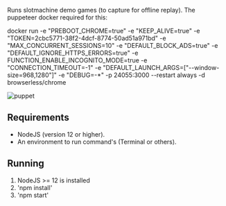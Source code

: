 Runs slotmachine demo games (to capture for offline replay). The puppeteer docker required for this:

docker run -e "PREBOOT_CHROME=true" -e "KEEP_ALIVE=true" -e "TOKEN=2cbc5771-38f2-4dcf-8774-50ad51a971bd" -e "MAX_CONCURRENT_SESSIONS=10" -e "DEFAULT_BLOCK_ADS=true"  -e "DEFAULT_IGNORE_HTTPS_ERRORS=true" -e FUNCTION_ENABLE_INCOGNITO_MODE=true  -e "CONNECTION_TIMEOUT=-1" -e "DEFAULT_LAUNCH_ARGS=[\"--window-size=968,1280\"]" -e "DEBUG=-*" -p 24055:3000 --restart always -d browserless/chrome

![puppet](https://i.ibb.co/2P7GVxv/dockered-puppeteer.png)

## Requirements
- NodeJS (version 12 or higher).
- An environment to run command's (Terminal or others).

## Running
1. NodeJS >= 12 is installed
2. 'npm install'
3. 'npm start'
